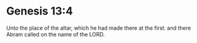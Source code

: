 # Genesis 13:4

Unto the place of the altar, which he had made there at the first: and there Abram called on the name of the LORD.
